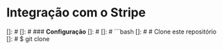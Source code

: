# Integração com o Stripe
[]: # 
[]: # ### **Configuração**
[]: # 
[]: # ```bash
[]: # # Clone este repositório
[]: # $ git clone